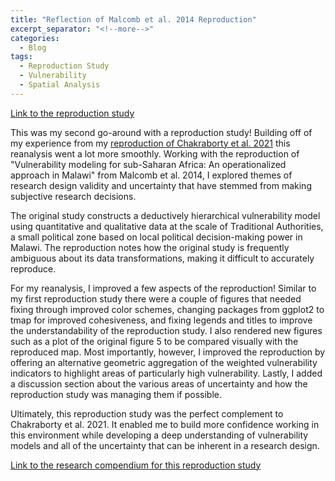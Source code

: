 ```yaml
---
title: "Reflection of Malcomb et al. 2014 Reproduction"
excerpt_separator: "<!--more-->"
categories:
  - Blog
tags: 
  - Reproduction Study
  - Vulnerability 
  - Spatial Analysis 
---
```


[Link to the reproduction study](https://isaiahbennett2.github.io/RPr-Malcomb-2014/01-RPr-Malcomb-2014)

This was my second go-around with a reproduction study! Building off of my experience from my [reproduction of Chakraborty et al. 2021](https://isaiahbennett2.github.io/RPr-Chakraborty-2021/) this reanalysis went a lot more smoothly. Working with the reproduction of "Vulnerability modeling for sub-Saharan Africa: An operationalized approach in Malawi" from Malcomb et al. 2014, I explored themes of research design validity and uncertainty that have stemmed from making subjective research decisions. 

The original study constructs a deductively hierarchical vulnerability model using quantitative and qualitative data at the scale of Traditional Authorities, a small political zone based on local political decision-making power in Malawi. The reproduction notes how the original study is frequently ambiguous about its data transformations, making it difficult to accurately reproduce. 

For my reanalysis, I improved a few aspects of the reproduction! Similar to my first reproduction study there were a couple of figures that needed fixing through improved color schemes, changing packages from ggplot2 to tmap for improved cohesiveness, and fixing legends and titles to improve the understandability of the reproduction study. I also rendered new figures such as a plot of the original figure 5 to be compared visually with the reproduced map. Most importantly, however, I improved the reproduction by offering an alternative geometric aggregation of the weighted vulnerability indicators to highlight areas of particularly high vulnerability. Lastly, I added a discussion section about the various areas of uncertainty and how the reproduction study was managing them if possible.

Ultimately, this reproduction study was the perfect complement to Chakraborty et al. 2021. It enabled me to build more confidence working in this environment while developing a deep understanding of vulnerability models and all of the uncertainty that can be inherent in a research design. 

[Link to the research compendium for this reproduction study](https://github.com/isaiahbennett2/RPr-Malcomb-2014)

